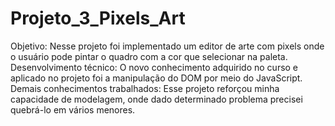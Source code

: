 # Projeto_3_Pixels_Art
Objetivo: Nesse projeto foi implementado um editor de arte com pixels onde o usuário pode pintar o quadro com a cor que selecionar na paleta. 
Desenvolvimento técnico:  O novo conhecimento adquirido no curso e aplicado no projeto foi a manipulação do DOM por meio do JavaScript.
Demais conhecimentos trabalhados: Esse projeto reforçou minha capacidade de modelagem, onde dado determinado problema precisei quebrá-lo em vários menores. 
